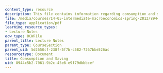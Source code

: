 ```yaml
---
content_type: resource
description: This file contains information regarding consumption and saving.
file: /media/courses/14-05-intermediate-macroeconomics-spring-2013/8944c5b270619b2c45e8e9f79dbbbcef_MIT14_05S13_LecNot_consu.pdf
file_type: application/pdf
learning_resource_types:
- Lecture Notes
ocw_type: OCWFile
parent_title: Lecture Notes
parent_type: CourseSection
parent_uid: 5d2650cf-238f-5f7b-c582-7267bbe526ac
resourcetype: Document
title: Consumption and Saving
uid: 8944c5b2-7061-9b2c-45e8-e9f79dbbbcef
---
```

